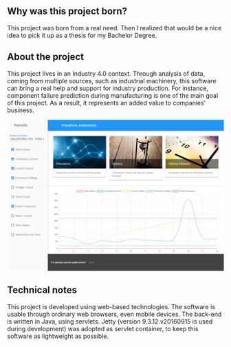 ## Why was this project born?
This project was born from a real need. Then I realized that would be a nice idea to pick it up as a thesis for my Bachelor Degree.

## About the project
This project lives in an Industry 4.0 context. Through analysis of data, coming from multiple sources, such as industrial machinery, this software can bring a real help and support for industry production. For instance, component failure prediction during manufacturing is one of the main goal of this project. As a result, it represents an added value to companies' business.

![Screenshot 1](readme/shot_1.png)

## Technical notes
This project is developed using web-based technologies. The software is usable through ordinary web browsers, even mobile devices. The back-end is written in Java, using servlets. Jetty (version 9.3.12.v20160915 is used during development) was adopted as servlet container, to keep this software as lightweight as possible.